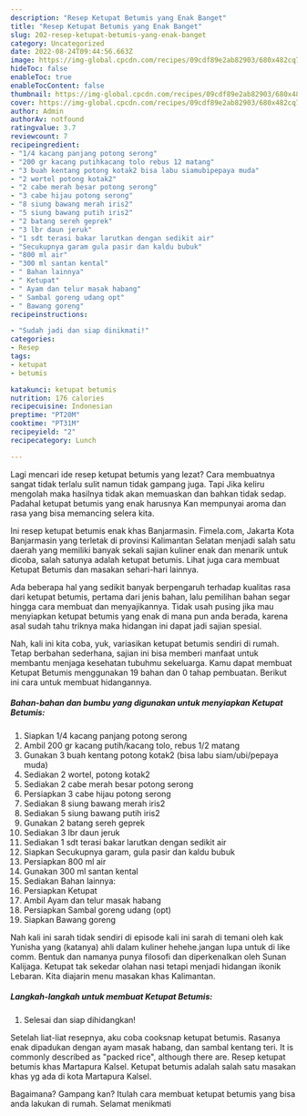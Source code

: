 ```yaml
---
description: "Resep Ketupat Betumis yang Enak Banget"
title: "Resep Ketupat Betumis yang Enak Banget"
slug: 202-resep-ketupat-betumis-yang-enak-banget
category: Uncategorized
date: 2022-08-24T09:44:56.663Z
image: https://img-global.cpcdn.com/recipes/09cdf89e2ab82903/680x482cq70/ketupat-betumis-foto-resep-utama.jpg
hideToc: false
enableToc: true
enableTocContent: false
thumbnail: https://img-global.cpcdn.com/recipes/09cdf89e2ab82903/680x482cq70/ketupat-betumis-foto-resep-utama.jpg
cover: https://img-global.cpcdn.com/recipes/09cdf89e2ab82903/680x482cq70/ketupat-betumis-foto-resep-utama.jpg
author: Admin
authorAv: notfound
ratingvalue: 3.7
reviewcount: 7
recipeingredient:
- "1/4 kacang panjang potong serong"
- "200 gr kacang putihkacang tolo rebus 12 matang"
- "3 buah kentang potong kotak2 bisa labu siamubipepaya muda"
- "2 wortel potong kotak2"
- "2 cabe merah besar potong serong"
- "3 cabe hijau potong serong"
- "8 siung bawang merah iris2"
- "5 siung bawang putih iris2"
- "2 batang sereh geprek"
- "3 lbr daun jeruk"
- "1 sdt terasi bakar larutkan dengan sedikit air"
- "Secukupnya garam gula pasir dan kaldu bubuk"
- "800 ml air"
- "300 ml santan kental"
- " Bahan lainnya"
- " Ketupat"
- " Ayam dan telur masak habang"
- " Sambal goreng udang opt"
- " Bawang goreng"
recipeinstructions:

- "Sudah jadi dan siap dinikmati!"
categories:
- Resep
tags:
- ketupat
- betumis

katakunci: ketupat betumis 
nutrition: 176 calories
recipecuisine: Indonesian
preptime: "PT20M"
cooktime: "PT31M"
recipeyield: "2"
recipecategory: Lunch

---
```



Lagi mencari ide resep ketupat betumis yang lezat? Cara membuatnya sangat tidak terlalu sulit namun tidak gampang juga. Tapi Jika keliru mengolah maka hasilnya tidak akan memuaskan dan bahkan tidak sedap. Padahal ketupat betumis yang enak harusnya Kan mempunyai aroma dan rasa yang bisa memancing selera kita.


Ini resep ketupat betumis enak khas Banjarmasin. Fimela.com, Jakarta Kota Banjarmasin yang terletak di provinsi Kalimantan Selatan menjadi salah satu daerah yang memiliki banyak sekali sajian kuliner enak dan menarik untuk dicoba, salah satunya adalah ketupat betumis. Lihat juga cara membuat Ketupat Betumis dan masakan sehari-hari lainnya.

Ada beberapa hal yang sedikit banyak berpengaruh terhadap kualitas rasa dari ketupat betumis, pertama dari jenis bahan, lalu pemilihan bahan segar hingga cara membuat dan menyajikannya. Tidak usah pusing jika mau menyiapkan ketupat betumis yang enak di mana pun anda berada, karena asal sudah tahu triknya maka hidangan ini dapat jadi sajian spesial.


Nah, kali ini kita coba, yuk, variasikan ketupat betumis sendiri di rumah. Tetap berbahan sederhana, sajian ini bisa memberi manfaat untuk membantu menjaga kesehatan tubuhmu sekeluarga. Kamu dapat membuat Ketupat Betumis menggunakan 19 bahan dan 0 tahap pembuatan. Berikut ini cara untuk membuat hidangannya.

<!--inarticleads1-->

##### Bahan-bahan dan bumbu yang digunakan untuk menyiapkan Ketupat Betumis:

1. Siapkan 1/4 kacang panjang potong serong
1. Ambil 200 gr kacang putih/kacang tolo, rebus 1/2 matang
1. Gunakan 3 buah kentang potong kotak2 (bisa labu siam/ubi/pepaya muda)
1. Sediakan 2 wortel, potong kotak2
1. Sediakan 2 cabe merah besar potong serong
1. Persiapkan 3 cabe hijau potong serong
1. Sediakan 8 siung bawang merah iris2
1. Sediakan 5 siung bawang putih iris2
1. Gunakan 2 batang sereh geprek
1. Sediakan 3 lbr daun jeruk
1. Sediakan 1 sdt terasi bakar larutkan dengan sedikit air
1. Siapkan Secukupnya garam, gula pasir dan kaldu bubuk
1. Persiapkan 800 ml air
1. Gunakan 300 ml santan kental
1. Sediakan  Bahan lainnya:
1. Persiapkan  Ketupat
1. Ambil  Ayam dan telur masak habang
1. Persiapkan  Sambal goreng udang (opt)
1. Siapkan  Bawang goreng


Nah kali ini sarah tidak sendiri di episode kali ini sarah di temani oleh kak Yunisha yang (katanya) ahli dalam kuliner hehehe.jangan lupa untuk di like comm. Bentuk dan namanya punya filosofi dan diperkenalkan oleh Sunan Kalijaga. Ketupat tak sekedar olahan nasi tetapi menjadi hidangan ikonik Lebaran. Kita diajarin menu masakan khas Kalimantan. 

<!--inarticleads2-->

##### Langkah-langkah untuk membuat Ketupat Betumis:


1. Selesai dan siap dihidangkan!

Setelah liat-liat resepnya, aku coba cooksnap ketupat betumis. Rasanya enak dipadukan dengan ayam masak habang, dan sambal kentang teri. It is commonly described as &#34;packed rice&#34;, although there are. Resep ketupat betumis khas Martapura Kalsel. Ketupat betumis adalah salah satu masakan khas yg ada di kota Martapura Kalsel. 

Bagaimana? Gampang kan? Itulah cara membuat ketupat betumis yang bisa anda lakukan di rumah. Selamat menikmati
